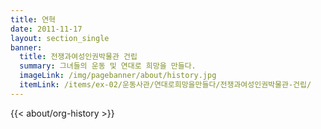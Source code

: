 ```yaml
---
title: 연혁
date: 2011-11-17
layout: section_single
banner:
  title: 전쟁과여성인권박물관 건립
  summary: 그녀들의 운동 및 연대로 희망을 만들다.
  imageLink: /img/pagebanner/about/history.jpg
  itemLink: /items/ex-02/운동사관/연대로희망을만들다/전쟁과여성인권박물관-건립/
---
```


{{< about/org-history >}}